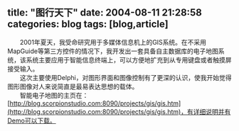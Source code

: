 title: "图行天下"
date: 2004-08-11 21:28:58
categories: blog
tags: [blog,article]
---
　　2001年夏天，我受命研究用于多媒体信息机上的GIS系统。在不采用MapGuide等第三方控件的情况下，我开发出一套具备自主数据库的电子地图系统，该系统主要应用于智能信息终端上，可以方便地扩充到从专用键盘或者触摸屏接受输入。  
　　这次主要使用Delphi，对图形界面和图像控制有了更深的认识，使我开始觉得图形图像对人来说简直是最易表达思想的载体。  
　　智能电子地图的主页在：[http://blog.scorpionstudio.com:8090/projects/gis/gis.htm](http://blog.scorpionstudio.com:8090/projects/gis/gis.htm)，有详细说明并有Demo可以下载。
